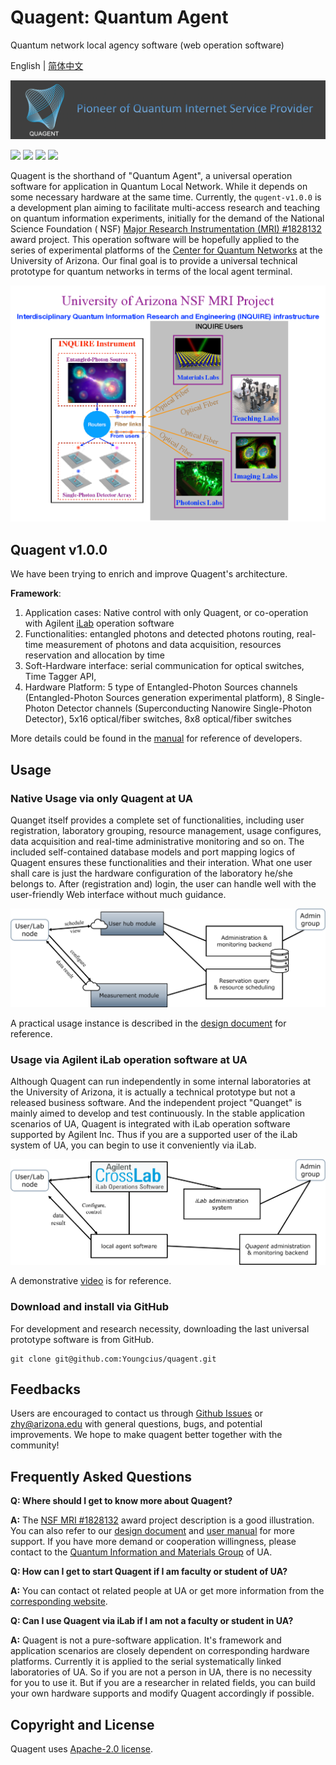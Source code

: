 # Quagent: Quantum Agent

Quantum network local agency software (web operation software)

English | [简体中文](README_CN.md)

![](static/images/quagent-slogan.png)

[![](https://img.shields.io/badge/license-Apache%202.0-green)](./LICENSE) [![](https://img.shields.io/badge/build-passing-green)]() ![](https://img.shields.io/badge/Python-3.7--3.8-blue) ![](https://img.shields.io/badge/dev-v1.0.0-blue)

Quagent is the shorthand of "Quantum Agent", a universal operation software for application in Quantum Local Network.
While it depends on some necessary hardware at the same time. Currently, the `qugent-v1.0.0` is a development plan
aiming to facilitate multi-access research and teaching on quantum information experiments, initially for the demand
of the National Science Foundation (
NSF) [Major Research Instrumentation (MRI) #1828132](https://www.nsf.gov/awardsearch/showAward?AWD_ID=1828132&HistoricalAwards=false)
award project. This operation software will be hopefully applied to the series of experimental platforms of
the [Center for Quantum Networks](https://cqn-erc.org/) at the University of Arizona. Our final goal is to provide a
universal technical prototype for quantum networks in terms of the local agent terminal.

![](static/images/profile.png)

## Quagent v1.0.0

We have been trying to enrich and improve Quagent's architecture.

**Framework**:

1. Application cases: Native control with only Quagent, or co-operation with Agilent [iLab](https://ua.ilab.agilent.com)
   operation software
3. Functionalities: entangled photons and detected photons routing, real-time measurement of photons and data
   acquisition, resources reservation and allocation by time
4. Soft-Hardware interface: serial communication for optical switches, Time Tagger API,
5. Hardware Platform: 5 type of Entangled-Photon Sources channels (Entangled-Photon Sources generation experimental
   platform), 8 Single-Photon Detector channels (Superconducting Nanowire Single-Photon Detector), 5x16 optical/fiber
   switches, 8x8 optical/fiber switches

More details could be found in the [manual](./static/doc/manual.md) for reference of developers.

## Usage

### Native Usage via only Quagent at UA

Quanget itself provides a complete set of functionalities, including user registration, laboratory grouping, resource
management, usage configures, data acquisition and real-time administrative monitoring and so on. The included
self-contained database models and port mapping logics of Quagent ensures these functionalities and their interation. 
What one user shall care is just the hardware configuration of
the laboratory he/she belongs to. After (registration and) login, the user can handle well with the user-friendly Web
interface without much guidance.



![](./static/images/strategy.png)

A practical usage instance is described in the [design document](./static/doc/design.md) for reference.

### Usage via Agilent iLab operation software at UA

Although Quagent can run independently in some internal laboratories at the University of Arizona, it is actually a
technical prototype but not a released business software. And the independent project "Quanget" is mainly aimed to
develop and test continuously. In the stable application scenarios of UA, Quagent is integrated with iLab
operation software supported by Agilent Inc. Thus if you are a supported user of the iLab system of UA, you can
begin to use it conveniently via iLab.

![](./static/images/strategy-with-ilab.png)

A demonstrative [video](static/doc/Demonstration%20-%20Quantum%20Network%20Testbed.mp4) is for reference.

### Download and install via GitHub

For development and research necessity, downloading the last universal prototype software is from GitHub.

```shell
git clone git@github.com:Youngcius/quagent.git
```

## Feedbacks

Users are encouraged to contact us through [Github Issues](https://github.com/Youngcius/quagent) or
zhy@arizona.edu with general questions, bugs, and potential improvements. We hope to make quagent better together
with the community!

## Frequently Asked Questions

**Q: Where should I get to know more about Quagent?**

**A:** The [NSF MRI #1828132](https://www.nsf.gov/awardsearch/showAward?AWD_ID=1828132&HistoricalAwards=false) award
project description is a good illustration. You can also refer to our [design document](static/doc/design.md)
and [user manual](static/doc/manual.md) for more support.
If you have more demand or cooperation willingness, please contact to
the [Quantum Information and Materials Group](https://quantum.lab.arizona.edu) of UA.

**Q: How can I get to start Quagent if I am faculty or student of UA?**

**A:** You can contact ot related people at UA or get more information from
the [corresponding website](https://ua.ilab.agilent.com/landing/3645).

**Q: Can I use Quagent via iLab if I am not a faculty or student in UA?**

**A:** Quagent is not a pure-software application. It's framework and application scenarios are closely dependent on
corresponding hardware platforms. Currently it is applied to the serial systematically linked laboratories of UA.
So if you are not a person in UA, there is no necessity for you to use it. But if you are a researcher in related
fields, you can build your own hardware supports and modify Quagent accordingly if possible.

## Copyright and License

Quagent uses [Apache-2.0 license](LICENSE).


